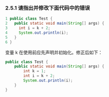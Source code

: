 ### 2.5.1 请指出并修改下面代码中的错误

```java
1 public class Test {
2   public static void main(String[] args) {
3     int i = k + 2;
4     System.out.println(i);    
5   }    
6 }
```

变量 k 在使用前应先声明并初始化。修正后如下：

```java
public class Test {
    public static void main(String[] args) {
        int k = 1;
        int i = k + 2;
        System.out.println(i);
    }
}
```
